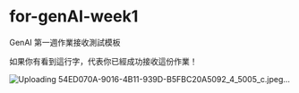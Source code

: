 # for-genAI-week1
GenAI 第一週作業接收測試模板

如果你有看到這行字，代表你已經成功接收這份作業！

![Uploading 54ED070A-9016-4B11-939D-B5FBC20A5092_4_5005_c.jpeg…]()
